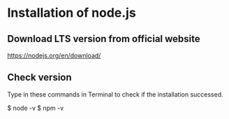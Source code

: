 # Installation of node.js

## Download LTS version from official website

<https://nodejs.org/en/download/>

## Check version

Type in these commands in Terminal to check if the installation successed.

$ node -v
$ npm -v